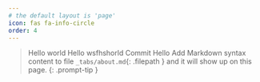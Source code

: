 ```yaml
---
# the default layout is 'page'
icon: fas fa-info-circle
order: 4
---
```


> Hello world Hello wsfhshorld Commit Hello Add Markdown syntax content to file `_tabs/about.md`{: .filepath } and it will show up on this page.
{: .prompt-tip }
